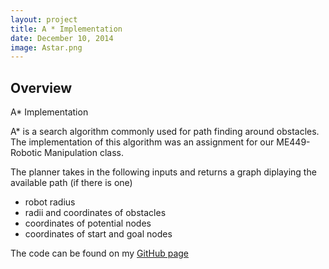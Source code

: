 ```yaml
---
layout: project
title: A * Implementation
date: December 10, 2014
image: Astar.png
---
```


## Overview
A* Implementation

A* is a search algorithm commonly used for path finding around obstacles. The implementation of this algorithm was an assignment for our ME449-Robotic Manipulation class.

The planner takes in the following inputs and returns a graph diplaying the available path (if there is one)

* robot radius
* radii and coordinates of obstacles
* coordinates of potential nodes
* coordinates of start and goal nodes


The code can be found on my [GitHub page](https://github.com/athulyasimon/astar)
